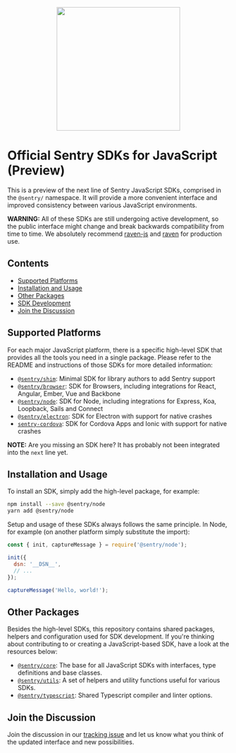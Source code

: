 <p align="center">
  <a href="https://sentry.io" target="_blank" align="center">
    <img src="https://sentry-brand.storage.googleapis.com/sentry-logo-black.png" width="280">
  </a>
  <br />
</p>

# Official Sentry SDKs for JavaScript (Preview)

This is a preview of the next line of Sentry JavaScript SDKs, comprised in the
`@sentry/` namespace. It will provide a more convenient interface and improved
consistency between various JavaScript environments.

**WARNING:** All of these SDKs are still undergoing active development, so the
public interface might change and break backwards compatibility from time to
time. We absolutely recommend [raven-js](https://github.com/getsentry/raven-js)
and [raven](https://github.com/getsentry/raven-node) for production use.

## Contents

* [Supported Platforms](#supported-platforms)
* [Installation and Usage](#installation-and-usage)
* [Other Packages](#other-packages)
* [SDK Development](#sdk-development)
* [Join the Discussion](#join-the-discussion)

## Supported Platforms

For each major JavaScript platform, there is a specific high-level SDK that
provides all the tools you need in a single package. Please refer to the README
and instructions of those SDKs for more detailed information:

* [`@sentry/shim`](https://github.com/getsentry/raven-js/tree/next/packages/shim):
  Minimal SDK for library authors to add Sentry support
* [`@sentry/browser`](https://github.com/getsentry/raven-js/tree/next/packages/browser):
  SDK for Browsers, including integrations for React, Angular, Ember, Vue and
  Backbone
* [`@sentry/node`](https://github.com/getsentry/raven-js/tree/next/packages/node):
  SDK for Node, including integrations for Express, Koa, Loopback, Sails and
  Connect
* [`@sentry/electron`](https://github.com/getsentry/sentry-electron): SDK for
  Electron with support for native crashes
* [`sentry-cordova`](https://github.com/getsentry/sentry-cordova): SDK for
  Cordova Apps and Ionic with support for native crashes

**NOTE:** Are you missing an SDK here? It has probably not been integrated into
the `next` line yet.

## Installation and Usage

To install an SDK, simply add the high-level package, for example:

```sh
npm install --save @sentry/node
yarn add @sentry/node
```

Setup and usage of these SDKs always follows the same principle. In Node, for
example (on another platform simply substitute the import):

```javascript
const { init, captureMessage } = require('@sentry/node');

init({
  dsn: '__DSN__',
  // ...
});

captureMessage('Hello, world!');
```

## Other Packages

Besides the high-level SDKs, this repository contains shared packages, helpers
and configuration used for SDK development. If you're thinking about
contributing to or creating a JavaScript-based SDK, have a look at the resources
below:

* [`@sentry/core`](https://github.com/getsentry/raven-js/tree/next/packages/core):
  The base for all JavaScript SDKs with interfaces, type definitions and base
  classes.
* [`@sentry/utils`](https://github.com/getsentry/raven-js/tree/next/packages/utils):
  A set of helpers and utility functions useful for various SDKs.
* [`@sentry/typescript`](https://github.com/getsentry/raven-js/tree/next/packages/typescript):
  Shared Typescript compiler and linter options.

## Join the Discussion

Join the discussion in our
[tracking issue](https://github.com/getsentry/raven-js/issues/1281) and let us
know what you think of the updated interface and new possibilities.
